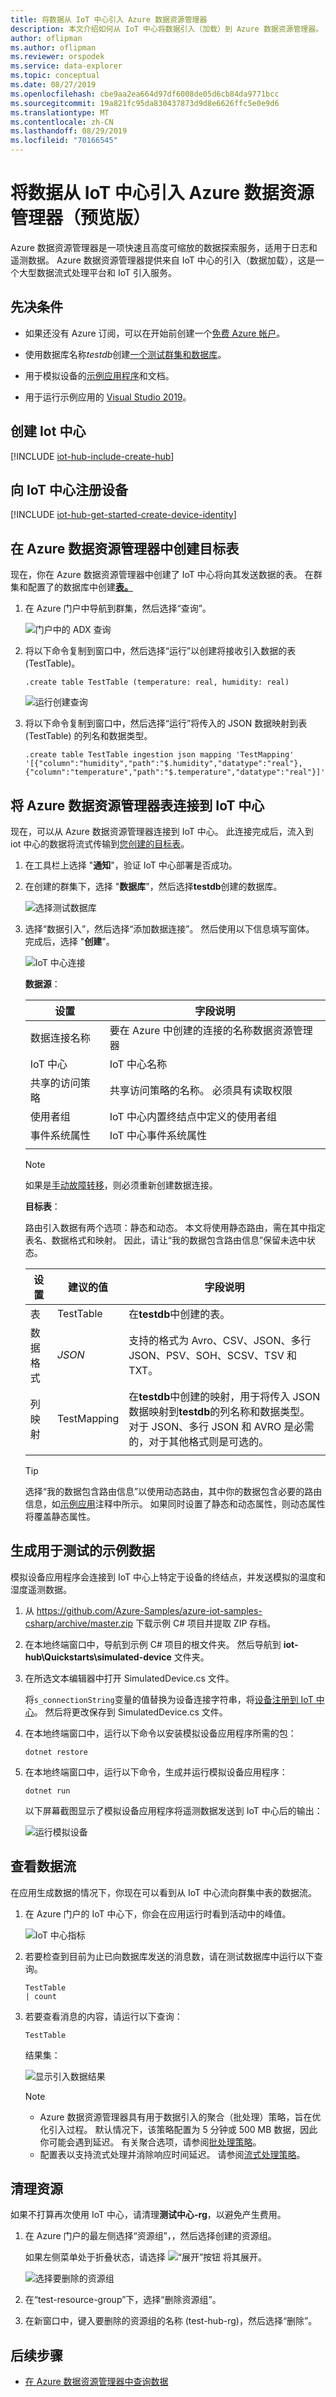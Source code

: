 ```yaml
---
title: 将数据从 IoT 中心引入 Azure 数据资源管理器
description: 本文介绍如何从 IoT 中心将数据引入（加载）到 Azure 数据资源管理器。
author: oflipman
ms.author: oflipman
ms.reviewer: orspodek
ms.service: data-explorer
ms.topic: conceptual
ms.date: 08/27/2019
ms.openlocfilehash: cbe9aa2ea664d97df6008de05d6cb84da9771bcc
ms.sourcegitcommit: 19a821fc95da830437873d9d8e6626ffc5e0e9d6
ms.translationtype: MT
ms.contentlocale: zh-CN
ms.lasthandoff: 08/29/2019
ms.locfileid: "70166545"
---
```

# <a name="ingest-data-from-iot-hub-into-azure-data-explorer-preview"></a>将数据从 IoT 中心引入 Azure 数据资源管理器（预览版）

Azure 数据资源管理器是一项快速且高度可缩放的数据探索服务，适用于日志和遥测数据。 Azure 数据资源管理器提供来自 IoT 中心的引入（数据加载），这是一个大型数据流式处理平台和 IoT 引入服务。

## <a name="prerequisites"></a>先决条件

* 如果还没有 Azure 订阅，可以在开始前创建一个[免费 Azure 帐户](https://azure.microsoft.com/free/)。

* 使用数据库名称*testdb*创建[一个测试群集和数据库](create-cluster-database-portal.md)。

* 用于模拟设备的[示例应用程序](https://github.com/Azure-Samples/azure-iot-samples-csharp)和文档。

* 用于运行示例应用的 [Visual Studio 2019](https://visualstudio.microsoft.com/vs/)。

## <a name="create-an-iot-hub"></a>创建 Iot 中心

[!INCLUDE [iot-hub-include-create-hub](../../includes/iot-hub-include-create-hub.md)]

## <a name="register-a-device-to-the-iot-hub"></a>向 IoT 中心注册设备

[!INCLUDE [iot-hub-get-started-create-device-identity](../../includes/iot-hub-get-started-create-device-identity.md)]

## <a name="create-a-target-table-in-azure-data-explorer"></a>在 Azure 数据资源管理器中创建目标表

现在，你在 Azure 数据资源管理器中创建了 IoT 中心将向其发送数据的表。 在群集和配置了的数据库中创建[**表。**](#prerequisites)

1. 在 Azure 门户中导航到群集，然后选择“查询”。

    ![门户中的 ADX 查询](media/ingest-data-iot-hub/adx-initiate-query.png)

1. 将以下命令复制到窗口中，然后选择“运行”以创建将接收引入数据的表 (TestTable)。

    ```Kusto
    .create table TestTable (temperature: real, humidity: real)
    ```
    
    ![运行创建查询](media/ingest-data-iot-hub/run-create-query.png)

1. 将以下命令复制到窗口中，然后选择“运行”将传入的 JSON 数据映射到表 (TestTable) 的列名和数据类型。

    ```Kusto
    .create table TestTable ingestion json mapping 'TestMapping' '[{"column":"humidity","path":"$.humidity","datatype":"real"},{"column":"temperature","path":"$.temperature","datatype":"real"}]'
    ```

## <a name="connect-azure-data-explorer-table-to-iot-hub"></a>将 Azure 数据资源管理器表连接到 IoT 中心

现在，可以从 Azure 数据资源管理器连接到 IoT 中心。 此连接完成后，流入到 iot 中心的数据将流式传输到[您创建的目标表](#create-a-target-table-in-azure-data-explorer)。

1. 在工具栏上选择 "**通知**"，验证 IoT 中心部署是否成功。

1. 在创建的群集下，选择 "**数据库**"，然后选择**testdb**创建的数据库。
    
    ![选择测试数据库](media/ingest-data-iot-hub/select-database.png)

1. 选择“数据引入”，然后选择“添加数据连接”。 然后使用以下信息填写窗体。 完成后，选择 "**创建**"。

    ![IoT 中心连接](media/ingest-data-iot-hub/iot-hub-connection.png)

    **数据源**：

    **设置** | **字段说明**
    |---|---|
    | 数据连接名称 | 要在 Azure 中创建的连接的名称数据资源管理器
    | IoT 中心 | IoT 中心名称 |
    | 共享的访问策略 | 共享访问策略的名称。 必须具有读取权限 |
    | 使用者组 |  IoT 中心内置终结点中定义的使用者组 |
    | 事件系统属性 | IoT 中心事件系统属性 |
    | | 

    > [!NOTE]
    > 如果是[手动故障转移](/azure/iot-hub/iot-hub-ha-dr#manual-failover)，则必须重新创建数据连接。

    **目标表**：

    路由引入数据有两个选项：静态和动态。 
    本文将使用静态路由，需在其中指定表名、数据格式和映射。 因此，请让“我的数据包含路由信息”保留未选中状态。

     **设置** | **建议的值** | **字段说明**
    |---|---|---|
    | 表 | TestTable | 在**testdb**中创建的表。 |
    | 数据格式 | *JSON* | 支持的格式为 Avro、CSV、JSON、多行 JSON、PSV、SOH、SCSV、TSV 和 TXT。 |
    | 列映射 | TestMapping | 在**testdb**中创建的映射，用于将传入 JSON 数据映射到**testdb**的列名称和数据类型。 对于 JSON、多行 JSON 和 AVRO 是必需的，对于其他格式则是可选的。|
    | | |

    > [!TIP]
    > 选择“我的数据包含路由信息”以使用动态路由，其中你的数据包含必要的路由信息，如[示例应用](https://github.com/Azure-Samples/event-hubs-dotnet-ingest)注释中所示。 如果同时设置了静态和动态属性，则动态属性将覆盖静态属性。 

## <a name="generate-sample-data-for-testing"></a>生成用于测试的示例数据

模拟设备应用程序会连接到 IoT 中心上特定于设备的终结点，并发送模拟的温度和湿度遥测数据。

1. 从 https://github.com/Azure-Samples/azure-iot-samples-csharp/archive/master.zip 下载示例 C# 项目并提取 ZIP 存档。

1. 在本地终端窗口中，导航到示例 C# 项目的根文件夹。 然后导航到 **iot-hub\Quickstarts\simulated-device** 文件夹。

1. 在所选文本编辑器中打开 SimulatedDevice.cs 文件。

    将`s_connectionString`变量的值替换为设备连接字符串，将[设备注册到 IoT 中心](#register-a-device-to-the-iot-hub)。 然后将更改保存到 SimulatedDevice.cs 文件。

1. 在本地终端窗口中，运行以下命令以安装模拟设备应用程序所需的包：

    ```cmd/sh
    dotnet restore
    ```

1. 在本地终端窗口中，运行以下命令，生成并运行模拟设备应用程序：

    ```cmd/sh
    dotnet run
    ```

    以下屏幕截图显示了模拟设备应用程序将遥测数据发送到 IoT 中心后的输出：

    ![运行模拟设备](media/ingest-data-iot-hub/simulated-device.png)

## <a name="review-the-data-flow"></a>查看数据流

在应用生成数据的情况下，你现在可以看到从 IoT 中心流向群集中表的数据流。

1. 在 Azure 门户的 IoT 中心下，你会在应用运行时看到活动中的峰值。

    ![IoT 中心指标](media/ingest-data-iot-hub/iot-hub-metrics.png)

1. 若要检查到目前为止已向数据库发送的消息数，请在测试数据库中运行以下查询。

    ```Kusto
    TestTable
    | count
    ```

1. 若要查看消息的内容，请运行以下查询：

    ```Kusto
    TestTable
    ```

    结果集：
    
    ![显示引入数据结果](media/ingest-data-iot-hub/show-ingested-data.png)

    > [!NOTE]
    > * Azure 数据资源管理器具有用于数据引入的聚合（批处理）策略，旨在优化引入过程。 默认情况下，该策略配置为 5 分钟或 500 MB 数据，因此你可能会遇到延迟。 有关聚合选项，请参阅[批处理策略](/azure/kusto/concepts/batchingpolicy)。 
    > * 配置表以支持流式处理并消除响应时间延迟。 请参阅[流式处理策略](/azure/kusto/concepts/streamingingestionpolicy)。 

## <a name="clean-up-resources"></a>清理资源

如果不打算再次使用 IoT 中心，请清理**测试中心-rg**，以避免产生费用。

1. 在 Azure 门户的最左侧选择“资源组”，，然后选择创建的资源组。  

    如果左侧菜单处于折叠状态，请选择 ![“展开”按钮](media/ingest-data-event-hub/expand.png) 将其展开。

   ![选择要删除的资源组](media/ingest-data-event-hub/delete-resources-select.png)

1. 在“test-resource-group”下，选择“删除资源组”。

1. 在新窗口中，键入要删除的资源组的名称 (test-hub-rg)，然后选择“删除”。

## <a name="next-steps"></a>后续步骤

* [在 Azure 数据资源管理器中查询数据](web-query-data.md)
